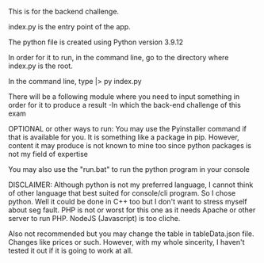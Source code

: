 This is for the backend challenge.


index.py is the entry point of the app.

The python file is created using Python version 3.9.12

In order for it to run, in the command line, go to the directory where index.py is the root.

In the command line, type |>     py index.py

There will be a following module where you need to input something in order for it to produce a result
    -In which the back-end challenge of this exam

OPTIONAL or other ways to run:
You may use the Pyinstaller command if that is available for you. It is something like a package in pip. However, content it may produce is not known to mine too since python packages is not my field of expertise

You may also use the "run.bat" to run the python program in your console



DISCLAIMER:
Although python is not my preferred language, I cannot think of other language that best suited for console/cli program. So I chose python. Well it could be done in C++ too but I don't want to stress myself about seg fault. PHP is not or worst for this one as it needs Apache or other server to run PHP. NodeJS (Javascript) is too cliche.

Also not recommended but you may change the table in tableData.json file. Changes like prices or such. However, with my whole sincerity, I haven't tested it out if it is going to work at all.